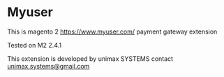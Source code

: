 # Myuser
This is magento 2 https://www.myuser.com/ payment gateway extension

Tested on M2 2.4.1 

This extension is developed by unimax SYSTEMS contact unimax.systems@gmail.com
